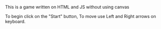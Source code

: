 
This is a game written on HTML and JS without using canvas

To begin click on the "Start" button,
To move use Left and Right arrows on keyboard.
